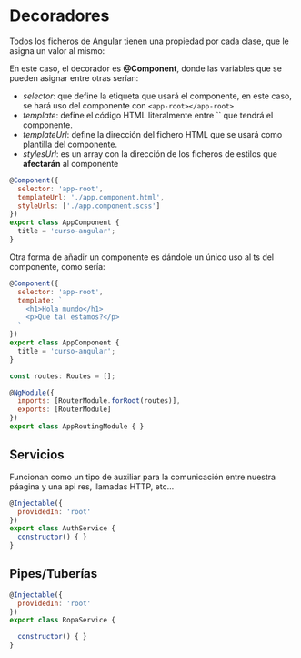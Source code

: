 # Decoradores

Todos los ficheros de Angular tienen una propiedad por cada clase, que le asigna un valor al mismo:

<!-- https://jhildenbiddle.github.io/docsify-tabs/#/ -->

<!-- tabs:start -->

<!-- tab:**@Component** -->

En este caso, el decorador es __@Component__, donde las variables que se pueden asignar entre otras serían:

* *selector*: que define la etiqueta que usará el componente, en este caso, se hará uso del componente con `<app-root></app-root>`
* *template*: define el código HTML literalmente entre `` que tendrá el componente.
* *templateUrl*: define la dirección del fichero HTML que se usará como plantilla del componente.
* *stylesUrl*: es un array con la dirección de los ficheros de estilos que __afectarán__ al componente

```javascript
@Component({
  selector: 'app-root',
  templateUrl: './app.component.html',
  styleUrls: ['./app.component.scss']
})
export class AppComponent {
  title = 'curso-angular';
}
```

Otra forma de añadir un componente es dándole un único uso al ts del componente, como sería:

```javascript
@Component({
  selector: 'app-root',
  template: `
    <h1>Hola mundo</h1>
    <p>Que tal estamos?</p>
  `
})
export class AppComponent {
  title = 'curso-angular';
}
```

<!-- tab:**@NgModule** -->

```javascript
const routes: Routes = [];

@NgModule({
  imports: [RouterModule.forRoot(routes)],
  exports: [RouterModule]
})
export class AppRoutingModule { }
```

<!-- tab:**@Service** -->
## Servicios

Funcionan como un tipo de auxiliar para la comunicación entre nuestra páagina y una api res, llamadas HTTP, etc...
```javascript
@Injectable({
  providedIn: 'root'
})
export class AuthService {
  constructor() { }
}
```

<!-- tab:**@Pipe** -->

## Pipes/Tuberías

```javascript
@Injectable({
  providedIn: 'root'
})
export class RopaService {

  constructor() { }
}
```

<!-- tabs:end -->
